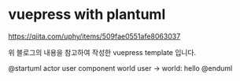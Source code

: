 # vuepress with plantuml

<https://qiita.com/uphy/items/509fae0551afe8063037>

위 블로그의 내용을 참고하여 작성한 vuepress template 입니다.

@startuml
actor user
component world
user -> world: hello
@enduml

